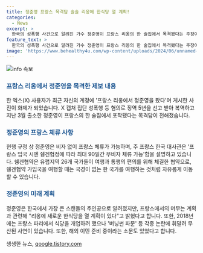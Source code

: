 ```yaml
---
title: 정준영 프랑스 목격담 솔솔 리옹에 한식당 열 계획!
categories:
  - News
excerpt: >
  한국의 성폭행 사건으로 알려진 가수 정준영이 프랑스 리옹의 한 술집에서 목격됐다는 주장이 제기되었다. 미국의 K팝 전문 매체 올케이팝은 한 엑스(X) 사용자의 제보를 통해 이를 보도했다. 이에 따르면, 정준영은 프랑스에서 현재 체류 가능하며, 이전에도 프랑스에서 음식점을 개업하려고 시도했으나 논란으로 무산된 적이 있다. 사건을 취재한 기자는 정준영이 해외 이민을 준비 중이라고 전한 바 있다.
feature_text: >
  한국의 성폭행 사건으로 알려진 가수 정준영이 프랑스 리옹의 한 술집에서 목격됐다는 주장이 제기되었다. 미국의 K팝 전문 매체 올케이팝은 한 엑스(X) 사용자의 제보를 통해 이를 보도했다. 이에 따르면, 정준영은 프랑스에서 현재 체류 가능하며, 이전에도 프랑스에서 음식점을 개업하려고 시도했으나 논란으로 무산된 적이 있다. 사건을 취재한 기자는 정준영이 해외 이민을 준비 중이라고 전한 바 있다.
image: 'https://www.behealthy4u.com/wp-content/uploads/2024/06/unnamed-file.png'
---
```


<p><img src="https://www.behealthy4u.com/wp-content/uploads/2024/06/unnamed-file.png" alt="info 속보" /></p>

<h3><b><span style="color: #1a5490;">프랑스 리옹에서 정준영을 목격한 제보 내용</span></b></h3>

<p>한 엑스(X) 사용자가 최근 자신의 계정에 '프랑스 리옹에서 정준영을 봤다'며 게시한 사진이 화제가 되었습니다. X 캡처 집단 성폭행 등 혐의로 징역 5년을 선고 받아 복역하고 지난 3월 출소한 정준영이 프랑스의 한 술집에서 포착됐다는 목격담이 전해졌습니다. </p>

<h3><b><span style="color: #1a5490;">정준영의 프랑스 체류 사항</span></b></h3>

<p>현행 규정 상 정준영은 비자 없이 프랑스 체류가 가능하며, 주 프랑스 한국 대사관은 '프랑스 입국 시엔 쉥겐협정에 따라 최대 90일간 무비자 체류 가능'함을 설명하고 있습니다. 쉥겐협약은 유럽지역 26개 국가들이 여행과 통행의 편의를 위해 체결한 협약으로, 쉥겐협약 가입국을 여행할 때는 국경이 없는 한 국가를 여행하는 것처럼 자유롭게 이동할 수 있습니다.</p>

<h3><b><span style="color: #1a5490;">정준영의 미래 계획</span></b></h3>

<p>정준영은 한국에서 가장 큰 스캔들의 주인공으로 알려졌지만, 프랑스에서의 머무는 계획과 관련해 "리옹에 새로운 한식당을 열 계획이 있다"고 밝혔다고 합니다. 또한, 2018년에는 프랑스 파리에서 식당을 개업하려 했으나 '버닝썬 파문' 등 각종 논란에 휘말려 무산된 사연이 있습니다. 또한, 해외 이민 준비 중이라는 소문도 있었다고 합니다.</p>
생생한 뉴스, <a href="https://qoogle.tistory.com" rel="dofollow">qoogle.tistory.com</a>


